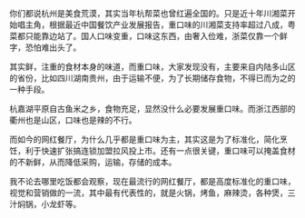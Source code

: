 你们都说杭州是美食荒漠，其实当年杭帮菜也曾红遍全国的。只是近十年川湘菜开始唱主角，根据最近中国餐饮产业发展报告，重口味的川湘菜支持率超过八成，粤菜都只能靠边站了。国人口味变重，口味这东西，由奢入俭难，浙菜仅靠一个鲜字，恐怕难出头了。

其实鲜，注重的食材本身的味道，而重口味，大家发现没有，主要来自内陆多山区的省份，比如四川湖南贵州，由于运输不便，为了长期储存食物，不得已而为之的一种手段。

杭嘉湖平原自古鱼米之乡，食物充足，显然没什么必要发展重口味。而浙江西部的衢州也是山区，口味也是辣的不行。

而如今的网红餐厅，为什么几乎都是重口味为主，其实这是为了标准化，简化烹饪，利于快速扩张搞连锁加盟拉风投上市。还有一点很关键，重口味可以掩盖食材的不新鲜，从而降低采购，运输，存储的成本。

我不论去哪里吃饭都会观察，现在最流行的网红餐厅，都是高度标准化的重口味，视觉和营销做的一流，其中最有代表性的，就是火锅，烤鱼，麻辣烫，各种煲，三汁焖锅，小龙虾等。